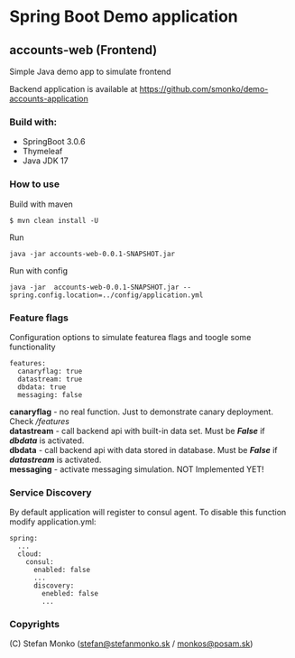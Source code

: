 # Spring Boot Demo application

## accounts-web (Frontend)

Simple Java demo app to simulate frontend  

Backend application is available at https://github.com/smonko/demo-accounts-application  

### Build with:
- SpringBoot 3.0.6
- Thymeleaf
- Java JDK 17


### How to use

Build with maven
```
$ mvn clean install -U 
```

Run
```
java -jar accounts-web-0.0.1-SNAPSHOT.jar
```

Run with config
```
java -jar  accounts-web-0.0.1-SNAPSHOT.jar --spring.config.location=../config/application.yml
```

### Feature flags
Configuration options to simulate featurea flags and toogle some functionality

```
features:
  canaryflag: true
  datastream: true
  dbdata: true
  messaging: false
```

**canaryflag** - no real function. Just to demonstrate canary deployment. Check */features*  
**datastream** - call backend api with built-in data set. Must be ***False*** if ***dbdata*** is activated.  
**dbdata** - call backend api with data stored in database. Must be ***False*** if ***datastream*** is activated.  
**messaging** - activate messaging simulation. NOT Implemented YET!  

### Service Discovery
By default application will register to consul agent. To disable this function modify application.yml:
```
spring:
  ...
  cloud:
    consul:
      enabled: false
      ...
      discovery:
        enebled: false
        ...
```

### Copyrights
(C) Stefan Monko (stefan@stefanmonko.sk / monkos@posam.sk)